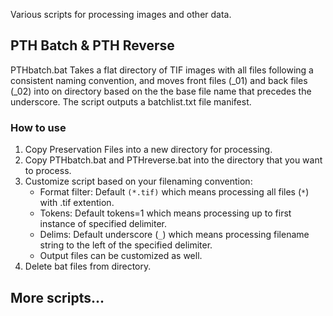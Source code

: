 Various scripts for processing images and other data.
## PTH Batch & PTH Reverse
PTHbatch.bat Takes a flat directory of TIF images with all files following a consistent naming convention, and moves front files (_01) and back files (_02) into on directory based on the the base file name that precedes the underscore. The script outputs a batchlist.txt file manifest.
### How to use
1. Copy Preservation Files into a new directory for processing.
1. Copy PTHbatch.bat and PTHreverse.bat into the directory that you want to process.
1. Customize script based on your filenaming convention:
    - Format filter: Default `(*.tif)` which means processing all files (`*`) with .tif extention.
    - Tokens: Default tokens=1 which means processing up to first instance of specified delimiter.
    - Delims: Default underscore (`_`) which means processing filename string to the left of the specified delimiter.
    - Output files can be customized as well.
1. Delete bat files from directory.

## More scripts...
